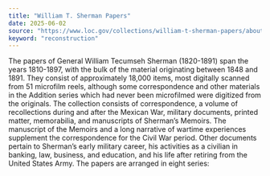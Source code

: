 ```yaml
---
title: "William T. Sherman Papers"
date: 2025-06-02
source: "https://www.loc.gov/collections/william-t-sherman-papers/about-this-collection/"
keyword: "reconstruction"
---
```


The papers of General William Tecumseh Sherman (1820-1891) span the years 1810-1897, with the bulk of the material originating between 1848 and 1891. They consist of approximately 18,000 items, most digitally scanned from 51 microfilm reels, although some correspondence and other materials in the Addition series which had never been microfilmed were digitized from the originals. The collection consists of correspondence, a volume of recollections during and after the Mexican War, military documents, printed matter, memorabilia, and manuscripts of Sherman&rsquo;s Memoirs. The manuscript of the Memoirs and a long narrative of wartime experiences supplement the correspondence for the Civil War period. Other documents pertain to Sherman&rsquo;s early military career, his activities as a civilian in banking, law, business, and education, and his life after retiring from the United States Army. The papers are arranged in eight series:

